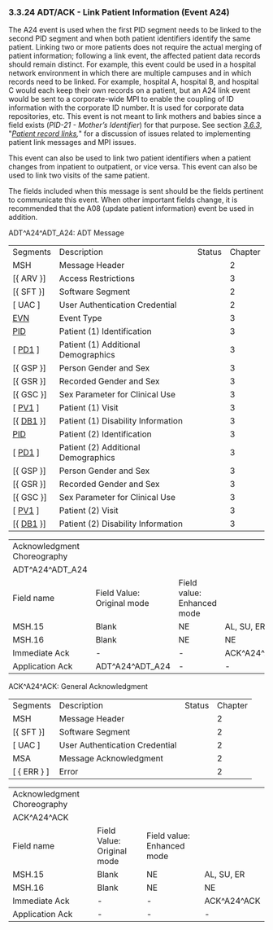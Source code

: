 ### 3.3.24 ADT/ACK - Link Patient Information (Event A24)

The A24 event is used when the first PID segment needs to be linked to the second PID segment and when both patient identifiers identify the same patient. Linking two or more patients does not require the actual merging of patient information; following a link event, the affected patient data records should remain distinct. For example, this event could be used in a hospital network environment in which there are multiple campuses and in which records need to be linked. For example, hospital A, hospital B, and hospital C would each keep their own records on a patient, but an A24 link event would be sent to a corporate-wide MPI to enable the coupling of ID information with the corporate ID number. It is used for corporate data repositories, etc. This event is not meant to link mothers and babies since a field exists (_PID-21 - Mother’s Identifier_) for that purpose. See section [_3.6.3_](#patient-record-links), "_[Patient record links](#patient-record-links),_" for a discussion of issues related to implementing patient link messages and MPI issues.

This event can also be used to link two patient identifiers when a patient changes from inpatient to outpatient, or vice versa. This event can also be used to link two visits of the same patient.

The fields included when this message is sent should be the fields pertinent to communicate this event. When other important fields change, it is recommended that the A08 (update patient information) event be used in addition.

ADT^A24^ADT_A24: ADT Message

|     |     |     |     |
| --- | --- | --- | --- |
| Segments | Description | Status | Chapter |
| MSH | Message Header |  | 2 |
| [\{ ARV }] | Access Restrictions |  | 3 |
| [\{ SFT }] | Software Segment |  | 2 |
| [ UAC ] | User Authentication Credential |  | 2 |
| [EVN](#EVN) | Event Type |  | 3 |
| [PID](#_Hlt479197644) | Patient (1) Identification |  | 3 |
| [ [PD1](#_Hlt479197572) ] | Patient (1) Additional Demographics |  | 3 |
| [\{ GSP }] | Person Gender and Sex |  | 3 |
| [\{ GSR }] | Recorded Gender and Sex |  | 3 |
| [\{ GSC }] | Sex Parameter for Clinical Use |  | 3 |
| [ [PV1](#_Hlt476040270) ] | Patient (1) Visit |  | 3 |
| [\{ [DB1](#_Hlt479197568) }] | Patient (1) Disability Information |  | 3 |
| [PID](#_Hlt479197644) | Patient (2) Identification |  | 3 |
| [ [PD1](#_Hlt479197572) ] | Patient (2) Additional Demographics |  | 3 |
| [\{ GSP }] | Person Gender and Sex |  | 3 |
| [\{ GSR }] | Recorded Gender and Sex |  | 3 |
| [\{ GSC }] | Sex Parameter for Clinical Use |  | 3 |
| [ [PV1](#_Hlt476040270) ] | Patient (2) Visit |  | 3 |
| [\{ [DB1](#_Hlt479197568) }] | Patient (2) Disability Information |  | 3 |

|     |     |     |     |     |     |
| --- | --- | --- | --- | --- | --- |
| Acknowledgment Choreography |  |  |  |  |  |
| ADT^A24^ADT_A24 |  |  |  |  |  |
| Field name | Field Value: Original mode | Field value: Enhanced mode |  |  |  |
| MSH.15 | Blank | NE | AL, SU, ER | NE | AL, SU, ER |
| MSH.16 | Blank | NE | NE | AL, SU, ER | AL, SU, ER |
| Immediate Ack | - | - | ACK^A24^ACK | - | ACK^A24^ACK |
| Application Ack | ADT^A24^ADT_A24 | - | - | ACK^A24^ACK | ACK^A24^ACK |

ACK^A24^ACK: General Acknowledgment

|     |     |     |     |
| --- | --- | --- | --- |
| Segments | Description | Status | Chapter |
| MSH | Message Header |  | 2 |
| [\{ SFT }] | Software Segment |  | 2 |
| [ UAC ] | User Authentication Credential |  | 2 |
| MSA | Message Acknowledgment |  | 2 |
| [ \{ ERR } ] | Error |  | 2 |

|     |     |     |     |
| --- | --- | --- | --- |
| Acknowledgment Choreography |  |  |  |
| ACK^A24^ACK |  |  |  |
| Field name | Field Value: Original mode | Field value: Enhanced mode |  |
| MSH.15 | Blank | NE | AL, SU, ER |
| MSH.16 | Blank | NE | NE |
| Immediate Ack | - | - | ACK^A24^ACK |
| Application Ack | - | - | - |
